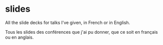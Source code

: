 # slides

All the slide decks for talks I've given, in French or in English.

Tous les slides des conférences que j'ai pu donner, que ce soit en français ou
en anglais.
